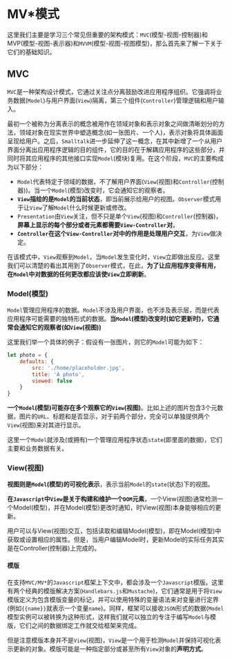 # MV*模式

这里我们主要是学习三个常见但重要的架构模式：`MVC`(模型-视图-控制器)和MVP(模型-视图-表示器)和`MVVM`(模型-视图-视图模型)，那么首先来了解一下关于它们的基础知识。

## MVC

`MVC`是一种架构设计模式，它通过关注点分离鼓励改进应用程序组织。它强调将业务数据(`Model`)与用户界面(`View`)隔离，第三个组件(`Controller`)管理逻辑和用户输入。

最初一个被称为分离表示的概念被用作在领域对象和表示对象之间做清晰划分的方法，领域对象在现实世界中塑造概念(如一张图片、一个人)，表示对象将具体画面呈现给用户。之后，`Smalltalk`进一步延伸了这一概念，在其中新增了一个从用户界面分离出应用程序逻辑的目的组件，它的目的在于解耦应用程序的这些部分，并同时将其应用程序的其他接口实现`Model`(模块)复用。在这个阶段，`MVC`的主要构成为以下部分：

- `Model`代表特定于领域的数据，不了解用户界面(`View`(视图)和`Controller`(控制器))。当一个`Model`(模型)改变时，它会通知它的观察者。
- **`View`描绘的是`Model`的当前状态**，即当前展示给用户的视图。`Observer`模式用于让`View`了解`Model`什么时候更新或修改。
- `Presentation`由`View`关注，但不只是单个`View`(视图)和`Controller`(控制器)，**屏幕上显示的每个部分或者元素都需要`View-Controller`对**。
- **`Controller`在这个`View-Controller`对中的作用是处理用户交互**，为`View`做决定。

在该模式中，`View`观察到`Model`，当`Model`发生变化时，`View`立即做出反应。这里我们可以清楚的看出其用到了`Observer`模式，在此，**为了让应用程序变得有用，在`Model`中对数据的任何更改都应该使`View`立即刷新**。

### Model(模型)

`Model`管理应用程序的数据。`Model`不涉及用户界面，也不涉及表示层，而是代表应用程序可能需要的独特形式的数据。**当`Model`(模型)改变时(如它更新时)，它通常会通知它的观察者(如`View`(视图))**

这里我们举一个具体的例子：假设有一张图片，则它的`Model`可能为如下：

```js
let photo = {
    defaults: {
        src: './home/placeholder.jpg',
        title: 'A photo',
        viewed: false
    }
}
```

**一个`Model`(模型)可能存在多个观察它的`View`(视图)**。比如上述的图片包含3个元数据，图片的`URL`、标题和是否显示，对于前两个部分，完全可以单独提供两个`View`(视图)来对其进行显示。

这里一个`Model`就涉及(或拥有)一个管理应用程序状态`state`(即里面的数据)，它们主要和业务数据有关。

### View(视图)

**视图则是`Model`(模型)的可视化表示**，表示当前`Model`的`state`(状态)下的视图。

**在`Javascript`中`View`是关于构建和维护一个`DOM`元素**，一个View(视图)通常检测一个Model(模型)，并在Model(模型)更改时通知，时View(视图)本身能够相应的更新。

用户可以与View(视图)交互，包括读取和编辑Model(模型)，即在Model(模型)中获取或设置相应的属性。但是，当用户编辑Model时，更新Model的实际任务其实是在Controller(控制器)上完成的。

#### 模版

在支持`MVC/MV*`的`Javascript`框架上下文中，都会涉及一个`Javascript`模版。这里有两个经典的模版解决方案(`Handlebars.js`和`Mustache`)，它们通常是用于将`View`模版定义为包含模版变量的标记，并可以使用特殊的变量语法来对变量进行定界(例如`{{name}}`就表示一个变量`name`)。同样，框架可以接收`JSON`形式的数据(`Model`模型实例可以被转换为这种形式，这样我们就可以独立的专注于编写`Model`与模版，它们之间的数据绑定工作就交给框架来完成。

但是注意模版本身并不是`View`(视图)，`View`是一个用于检测`Model`并保持可视化表示更新的对象。模版可能是一种指定部分或甚至所有`View`对象的**声明方式**。
